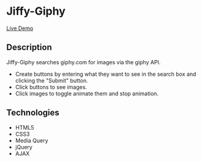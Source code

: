 # Jiffy-Giphy

[Live Demo](https://sherriemcnulty.github.io/jiffy-giphy/)

## Description
Jiffy-Giphy searches giphy.com for images via the giphy API.
- Create buttons by entering what they want to see in the search box and clicking the "Submit" button. 
- Click buttons to see images. 
- Click images to toggle animate them and stop animation.
 
## Technologies
- HTML5
- CSS3
- Media Query
- jQuery
- AJAX
